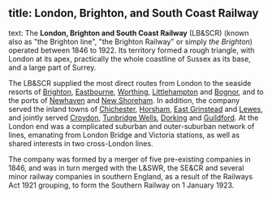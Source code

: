 title: London, Brighton, and South Coast Railway
----
text: The **London, Brighton and South Coast Railway** (<abbr>LB&SCR</abbr>) (known also as "the Brighton line", "the Brighton Railway" or simply *the Brighton*) operated between 1846 to 1922. Its territory formed a rough triangle, with London at its apex, practically the whole coastline of Sussex as its base, and a large part of Surrey.

The <abbr>LB&SCR</abbr> supplied the most direct routes from London to the seaside resorts of [Brighton](/stations/brighton), [Eastbourne](/stations/eastbourne), [Worthing](/stations/worthing), [Littlehampton](/stations/littlehampton) and [Bognor](/stations/bognor), and to the ports of [Newhaven](/stations/newhaven) and [New Shoreham](/stations/new-shoreham). In addition, the company served the inland towns of [Chichester](/stations/chichester), [Horsham](/stations/horsham), [East Grinstead](/stations/east-grinstead) and [Lewes](/stations/lewes), and jointly served [Croydon](/stations/croydon), [Tunbridge Wells](/stations/tunbridge-wells), [Dorking](/stations/dorking) and [Guildford](/stations/guildford). At the London end was a complicated suburban and outer-suburban network of lines, emanating from London Bridge and Victoria stations, as well as shared interests in two cross-London lines.

The company was formed by a merger of five pre-existing companies in 1846, and was in turn merged with the <abbr>L&SWR</abbr>, the <abbr>SE&CR</abbr> and several minor railway companies in southern England, as a result of the Railways Act 1921 grouping, to form the Southern Railway on 1 January 1923.